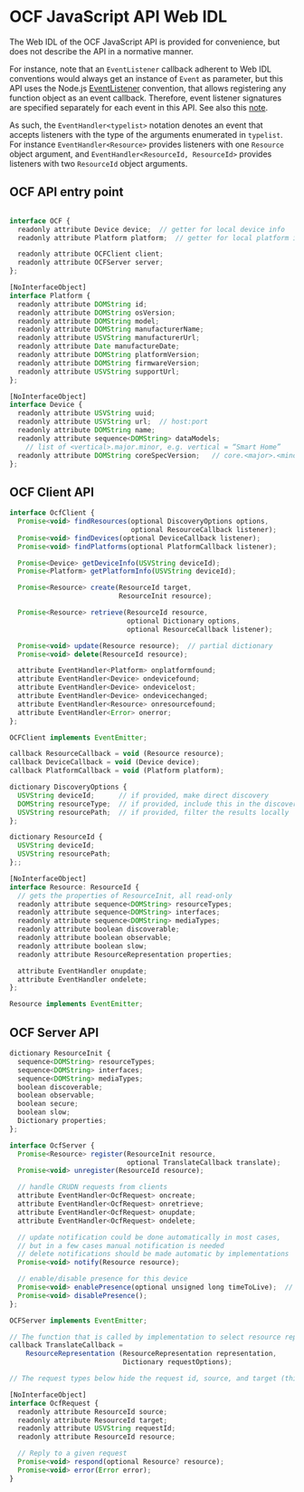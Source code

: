 OCF JavaScript API Web IDL
==========================

The Web IDL of the OCF JavaScript API is provided for convenience, but does not describe the API in a normative manner.

For instance, note that an `EventListener` callback adherent to Web IDL conventions would always get an instance of `Event` as parameter, but this API uses the Node.js [EventListener](https://nodejs.org/api/events.html#events_passing_arguments_and_this_to_listeners) convention, that allows registering any function object as an event callback. Therefore, event listener signatures are specified separately for each event in this API. See also this [note](http://heycam.github.io/webidl/#dfn-callback-interface).

As such, the `EventHandler<typelist>` notation denotes an event that accepts listeners with the type of the arguments enumerated in `typelist`. For instance `EventHandler<Resource>` provides listeners with one `Resource` object argument, and `EventHandler<ResourceId, ResourceId>` provides listeners with two `ResourceId` object arguments.


## OCF API entry point

```javascript

interface OCF {
  readonly attribute Device device;  // getter for local device info
  readonly attribute Platform platform;  // getter for local platform info

  readonly attribute OCFClient client;
  readonly attribute OCFServer server;
};

[NoInterfaceObject]
interface Platform {
  readonly attribute DOMString id;
  readonly attribute DOMString osVersion;
  readonly attribute DOMString model;
  readonly attribute DOMString manufacturerName;
  readonly attribute USVString manufacturerUrl;
  readonly attribute Date manufactureDate;
  readonly attribute DOMString platformVersion;
  readonly attribute DOMString firmwareVersion;
  readonly attribute USVString supportUrl;
};

[NoInterfaceObject]
interface Device {
  readonly attribute USVString uuid;
  readonly attribute USVString url;  // host:port
  readonly attribute DOMString name;
  readonly attribute sequence<DOMString> dataModels;
    // list of <vertical>.major.minor, e.g. vertical = “Smart Home”
  readonly attribute DOMString coreSpecVersion;   // core.<major>.<minor>
};

```

## OCF Client API
```javascript
interface OcfClient {
  Promise<void> findResources(optional DiscoveryOptions options,
                              optional ResourceCallback listener);
  Promise<void> findDevices(optional DeviceCallback listener);
  Promise<void> findPlatforms(optional PlatformCallback listener);

  Promise<Device> getDeviceInfo(USVString deviceId);
  Promise<Platform> getPlatformInfo(USVString deviceId);

  Promise<Resource> create(ResourceId target,
                           ResourceInit resource);

  Promise<Resource> retrieve(ResourceId resource,
                             optional Dictionary options,
                             optional ResourceCallback listener);

  Promise<void> update(Resource resource);  // partial dictionary
  Promise<void> delete(ResourceId resource);

  attribute EventHandler<Platform> onplatformfound;
  attribute EventHandler<Device> ondevicefound;
  attribute EventHandler<Device> ondevicelost;
  attribute EventHandler<Device> ondevicechanged;
  attribute EventHandler<Resource> onresourcefound;
  attribute EventHandler<Error> onerror;
};

OCFClient implements EventEmitter;

callback ResourceCallback = void (Resource resource);
callback DeviceCallback = void (Device device);
callback PlatformCallback = void (Platform platform);

dictionary DiscoveryOptions {
  USVString deviceId;      // if provided, make direct discovery
  DOMString resourceType;  // if provided, include this in the discovery request
  USVString resourcePath;  // if provided, filter the results locally
};

dictionary ResourceId {
  USVString deviceId;
  USVString resourcePath;
};;

[NoInterfaceObject]
interface Resource: ResourceId {
  // gets the properties of ResourceInit, all read-only
  readonly attribute sequence<DOMString> resourceTypes;
  readonly attribute sequence<DOMString> interfaces;
  readonly attribute sequence<DOMString> mediaTypes;
  readonly attribute boolean discoverable;
  readonly attribute boolean observable;
  readonly attribute boolean slow;
  readonly attribute ResourceRepresentation properties;

  attribute EventHandler onupdate;
  attribute EventHandler ondelete;
};

Resource implements EventEmitter;

```

## OCF Server API
```javascript
dictionary ResourceInit {
  sequence<DOMString> resourceTypes;
  sequence<DOMString> interfaces;
  sequence<DOMString> mediaTypes;
  boolean discoverable;
  boolean observable;
  boolean secure;
  boolean slow;
  Dictionary properties;
};

interface OcfServer {
  Promise<Resource> register(ResourceInit resource,
                             optional TranslateCallback translate);
  Promise<void> unregister(ResourceId resource);

  // handle CRUDN requests from clients
  attribute EventHandler<OcfRequest> oncreate;
  attribute EventHandler<OcfRequest> onretrieve;
  attribute EventHandler<OcfRequest> onupdate;
  attribute EventHandler<OcfRequest> ondelete;

  // update notification could be done automatically in most cases,
  // but in a few cases manual notification is needed
  // delete notifications should be made automatic by implementations
  Promise<void> notify(Resource resource);

  // enable/disable presence for this device
  Promise<void> enablePresence(optional unsigned long timeToLive);  // in ms
  Promise<void> disablePresence();
};

OCFServer implements EventEmitter;

// The function that is called by implementation to select resource representation.
callback TranslateCallback =
    ResourceRepresentation (ResourceRepresentation representation,
                            Dictionary requestOptions);

// The request types below hide the request id, source, and target (this) deviceId.

[NoInterfaceObject]
interface OcfRequest {
  readonly attribute ResourceId source;
  readonly attribute ResourceId target;
  readonly attribute USVString requestId;
  readonly attribute ResourceId resource;

  // Reply to a given request
  Promise<void> respond(optional Resource? resource);
  Promise<void> error(Error error);
}

```
